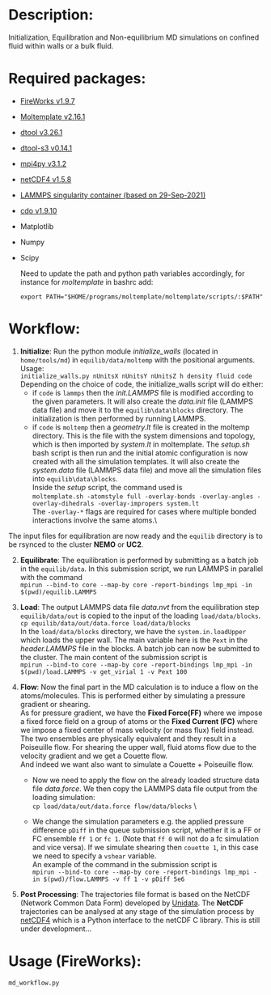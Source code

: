 # Description:

Initialization, Equilibration and Non-equilibrium MD simulations on confined fluid within walls or a bulk fluid.

# Required packages:
* [FireWorks v1.9.7](https://materialsproject.github.io/fireworks/)
* [Moltemplate v2.16.1](https://moltemplate.org/)
* [dtool v3.26.1](https://dtool.readthedocs.io/)
* [dtool-s3 v0.14.1](https://dtool.readthedocs.io/)
* [mpi4py v3.1.2](https://mpi4py.readthedocs.io/)
* [netCDF4 v1.5.8](https://unidata.github.io/netcdf4-python/)
* [LAMMPS singularity container (based on 29-Sep-2021)](https://www.lammps.org/)
* [cdo v1.9.10](https://code.mpimet.mpg.de/projects/cdo/)
* Matplotlib
* Numpy
* Scipy

  Need to update the path and python path variables accordingly, for instance for _moltemplate_ in bashrc add:
  ```
  export PATH="$HOME/programs/moltemplate/moltemplate/scripts/:$PATH"
  ```

# Workflow:

1. **Initialize**: Run the python module _initialize\_walls_ (located in `home/tools/md`) in `equilib/data/moltemp` with the positional arguments. Usage:\
`initialize_walls.py nUnitsX nUnitsY nUnitsZ h density fluid code` \
Depending on the choice of code, the initialize_walls script will do either:
      * if `code` is `lammps` then the _init.LAMMPS_ file is modified according to the given parameters. It  will also create the _data.init_ file (LAMMPS data file) and move it to the `equilib\data\blocks` directory. The initialization is then performed by running LAMMPS.
      * if `code` is `moltemp` then a _geometry.lt_ file is created in the moltemp directory. This is the file with the system dimensions and topology, which is then imported by _system.lt_ in moltemplate.
      The _setup.sh_ bash script is then run and the initial atomic configuration is now created with all the simulation templates. It  will also create the _system.data_ file (LAMMPS data file) and move all the simulation files into `equilib\data\blocks`. \
      Inside the _setup_ script, the command used is \
      `moltemplate.sh -atomstyle full -overlay-bonds -overlay-angles -overlay-dihedrals -overlay-impropers system.lt` \
      The `-overlay-*` flags are required for cases where multiple bonded interactions involve the same atoms.\

The input files for equilibration are now ready and the `equilib` directory is to be rsynced to the cluster **NEMO** or **UC2**.

2. **Equilibrate**: The equilibration is performed by submitting as a batch job in the `equilib/data`. In this submission script, we run LAMMPS in parallel with the command \
`mpirun --bind-to core --map-by core -report-bindings lmp_mpi -in $(pwd)/equilib.LAMMPS `

3. **Load**: The output LAMMPS data file _data.nvt_ from the equilibration step `equilib/data/out` is copied to the input of the loading `load/data/blocks`. \
`cp equilib/data/out/data.force load/data/blocks` \
In the `load/data/blocks` directory, we have the `system.in.loadUpper` which loads the upper wall.
The main variable here is the `Pext` in the _header.LAMMPS_ file in the blocks.
A batch job can now be submitted to the cluster. The main content of the submission script is\
`mpirun --bind-to core --map-by core -report-bindings lmp_mpi -in $(pwd)/load.LAMMPS -v get_virial 1 -v Pext 100`

4. **Flow**: Now the final part in the MD calculation is to induce a flow on the atoms/molecules. This is performed either by simulating a pressure gradient or shearing.\
As for pressure gradient, we have the **Fixed Force(FF)** where we impose a fixed force field on a group of atoms or the **Fixed Current (FC)** where we impose a fixed center of mass velocity (or mass flux) field instead. The two ensembles are physically equivalent and they result in a Poiseuille flow.
For shearing the upper wall, fluid atoms flow due to the velocity gradient and we get a Couette flow.\
And indeed we want also want to simulate a Couette + Poiseuille flow.
    * Now we need to apply the flow on the already loaded structure data file _data.force_. We then copy the LAMMPS data file output from the loading simulation: \
    `cp load/data/out/data.force flow/data/blocks` \

    * We change the simulation parameters e.g. the applied pressure difference `pDiff` in the queue submission script, whether it is a FF or FC ensemble `ff 1` or `fc 1`. (Note that `ff 0` will not do a fc simulation and vice versa). If we simulate shearing then `couette 1`, in this case we need to specify a `vshear` variable. \
    An example of the command in the submission script is\
    `mpirun --bind-to core --map-by core -report-bindings lmp_mpi -in $(pwd)/flow.LAMMPS -v ff 1 -v pDiff 5e6`

5. **Post Processing**: The trajectories file format is based on the NetCDF (Network Common Data Form) developed by [Unidata](http://www.unidata.ucar.edu/software/netcdf/). The **NetCDF** trajectories can be analysed at any stage of the simulation process by [netCDF4](https://unidata.github.io/netcdf4-python/) which is a Python interface to the netCDF C library. This is still under development...


# Usage (FireWorks):

```
md_workflow.py
```
